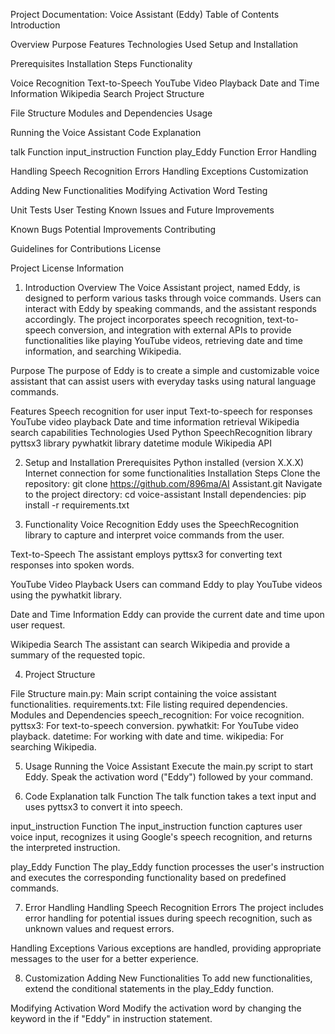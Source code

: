 

Project Documentation: Voice Assistant (Eddy)
Table of Contents
Introduction

Overview
Purpose
Features
Technologies Used
Setup and Installation

Prerequisites
Installation Steps
Functionality

Voice Recognition
Text-to-Speech
YouTube Video Playback
Date and Time Information
Wikipedia Search
Project Structure

File Structure
Modules and Dependencies
Usage

Running the Voice Assistant
Code Explanation

talk Function
input_instruction Function
play_Eddy Function
Error Handling

Handling Speech Recognition Errors
Handling Exceptions
Customization

Adding New Functionalities
Modifying Activation Word
Testing

Unit Tests
User Testing
Known Issues and Future Improvements

Known Bugs
Potential Improvements
Contributing

Guidelines for Contributions
License

Project License Information
1. Introduction
Overview
The Voice Assistant project, named Eddy, is designed to perform various tasks through voice commands. Users can interact with Eddy by speaking commands, and the assistant responds accordingly. The project incorporates speech recognition, text-to-speech conversion, and integration with external APIs to provide functionalities like playing YouTube videos, retrieving date and time information, and searching Wikipedia.

Purpose
The purpose of Eddy is to create a simple and customizable voice assistant that can assist users with everyday tasks using natural language commands.

Features
Speech recognition for user input
Text-to-speech for responses
YouTube video playback
Date and time information retrieval
Wikipedia search capabilities
Technologies Used
Python
SpeechRecognition library
pyttsx3 library
pywhatkit library
datetime module
Wikipedia API

2. Setup and Installation
Prerequisites
Python installed (version X.X.X)
Internet connection for some functionalities
Installation Steps
Clone the repository: git clone https://github.com/896ma/AI Assistant.git
Navigate to the project directory: cd voice-assistant
Install dependencies: pip install -r requirements.txt

3. Functionality
Voice Recognition
Eddy uses the SpeechRecognition library to capture and interpret voice commands from the user.

Text-to-Speech
The assistant employs pyttsx3 for converting text responses into spoken words.

YouTube Video Playback
Users can command Eddy to play YouTube videos using the pywhatkit library.

Date and Time Information
Eddy can provide the current date and time upon user request.

Wikipedia Search
The assistant can search Wikipedia and provide a summary of the requested topic.

4. Project Structure

File Structure
main.py: Main script containing the voice assistant functionalities.
requirements.txt: File listing required dependencies.
Modules and Dependencies
speech_recognition: For voice recognition.
pyttsx3: For text-to-speech conversion.
pywhatkit: For YouTube video playback.
datetime: For working with date and time.
wikipedia: For searching Wikipedia.

5. Usage
Running the Voice Assistant
Execute the main.py script to start Eddy. Speak the activation word ("Eddy") followed by your command.

6. Code Explanation
talk Function
The talk function takes a text input and uses pyttsx3 to convert it into speech.

input_instruction Function
The input_instruction function captures user voice input, recognizes it using Google's speech recognition, and returns the interpreted instruction.

play_Eddy Function
The play_Eddy function processes the user's instruction and executes the corresponding functionality based on predefined commands.

7. Error Handling
Handling Speech Recognition Errors
The project includes error handling for potential issues during speech recognition, such as unknown values and request errors.

Handling Exceptions
Various exceptions are handled, providing appropriate messages to the user for a better experience.

8. Customization
Adding New Functionalities
To add new functionalities, extend the conditional statements in the play_Eddy function.

Modifying Activation Word
Modify the activation word by changing the keyword in the if "Eddy" in instruction statement.





